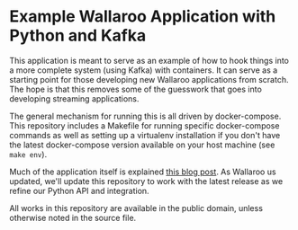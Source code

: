# Example Wallaroo Application with Python and Kafka

This application is meant to serve as an example of how to hook things into a more complete system (using Kafka) with containers. It can serve as a starting point for those developing new Wallaroo applications from scratch. The hope is that this removes some of the guesswork that goes into developing streaming applications.

The general mechanism for running this is all driven by docker-compose. This repository includes a Makefile for running specific docker-compose commands as well as setting up a virtualenv installation if you don't have the latest docker-compose version available on your host machine (see `make env`).

Much of the application itself is explained [this blog post](TODO). As Wallaroo us updated, we'll update this repository to work with the latest release as we refine our Python API and integration.

All works in this repository are available in the public domain, unless otherwise noted in the source file.

